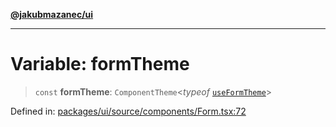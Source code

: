 [**@jakubmazanec/ui**](../README.md)

---

# Variable: formTheme

> `const` **formTheme**: `ComponentTheme`\<_typeof_ [`useFormTheme`](../functions/useFormTheme.md)\>

Defined in:
[packages/ui/source/components/Form.tsx:72](https://github.com/jakubmazanec/tools/blob/76a9140b954a789a6120dd2126b179ec0180d7e9/packages/ui/source/components/Form.tsx#L72)
